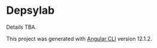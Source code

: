 # Depsylab

Details TBA.


This project was generated with [Angular CLI](https://github.com/angular/angular-cli) version 12.1.2.


